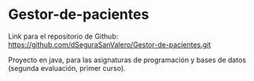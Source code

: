 # Gestor-de-pacientes

Link para el repositorio de Github: https://github.com/dSeguraSanValero/Gestor-de-pacientes.git

Proyecto en java, para las asignaturas de programación y bases de datos (segunda evaluación, primer curso).

